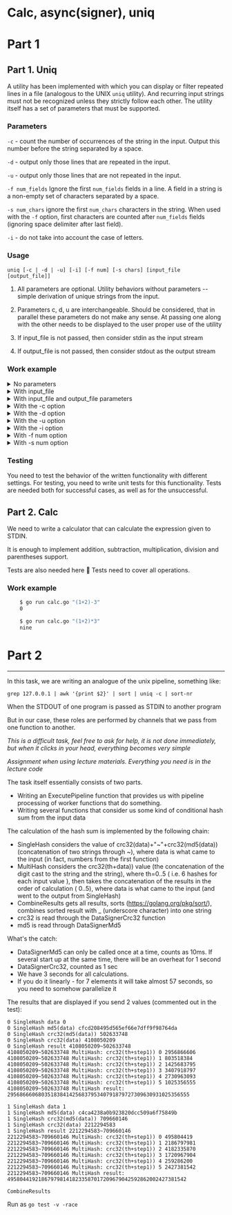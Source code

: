 # Calc, async(signer), uniq

# Part 1

## Part 1. Uniq

A utility has been implemented with which you can display or filter
repeated lines in a file (analogous to the UNIX `uniq` utility). And recurring
input strings must not be recognized unless they strictly follow each other.
The utility itself has a set of parameters that must be supported.

### Parameters

`-c` - count the number of occurrences of the string in the input.
Output this number before the string separated by a space.

`-d` - output only those lines that are repeated in the input.

`-u` - output only those lines that are not repeated in the input.

`-f num_fields` Ignore the first `num_fields` fields in a line.
A field in a string is a non-empty set of characters separated by a space.

`-s num_chars` ignore the first `num_chars` characters in the string.
When used with the `-f` option, first characters are counted
after `num_fields` fields (ignoring space delimiter after
last field).

`-i` - do not take into account the case of letters.

### Usage

`uniq [-c | -d | -u] [-i] [-f num] [-s chars] [input_file [output_file]]`

1. All parameters are optional. Utility behaviors without parameters --
   simple derivation of unique strings from the input.

2. Parameters c, d, u are interchangeable. Should be considered,
   that in parallel these parameters do not make any sense. At
   passing one along with the other needs to be displayed to the user
   proper use of the utility

3. If input_file is not passed, then consider stdin as the input stream

4. If output_file is not passed, then consider stdout as the output stream

### Work example

<details>
    <summary>No parameters</summary>

```bash
$cat input.txt
I love music.
I love music.
I love music.

I love music of Kartik.
I love music of Kartik.
thanks.
I love music of Kartik.
I love music of Kartik.
$cat input.txt | go run uniq.go
I love music.

I love music of Kartik.
thanks.
I love music of Kartik.
```

</details>

<details>
    <summary>With input_file</summary>

```bash
$cat input.txt
I love music.
I love music.
I love music.

I love music of Kartik.
I love music of Kartik.
thanks.
I love music of Kartik.
I love music of Kartik.
$go run uniq.go input.txt
I love music.

I love music of Kartik.
thanks.
I love music of Kartik.
```

</details>

<details>
    <summary>With input_file and output_file parameters</summary>

```bash
$cat input.txt
I love music.
I love music.
I love music.

I love music of Kartik.
I love music of Kartik.
thanks.
I love music of Kartik.
I love music of Kartik.
$go run uniq.go input.txt output.txt
$cat output.txt
I love music.

I love music of Kartik.
thanks.
I love music of Kartik.
```

</details>

<details>
    <summary>With the -c option</summary>

```bash
$cat input.txt
I love music.
I love music.
I love music.

I love music of Kartik.
I love music of Kartik.
thanks.
I love music of Kartik.
I love music of Kartik.
$cat input.txt | go run uniq.go -c
3 I love music.
one
2 I love music of Kartik.
1 thanks.
2 I love music of Kartik.
```

</details>

<details>
    <summary>With the -d option</summary>

```bash
$cat input.txt
I love music.
I love music.
I love music.

I love music of Kartik.
I love music of Kartik.
thanks.
I love music of Kartik.
I love music of Kartik.
$cat input.txt | go run uniq.go -d
I love music.
I love music of Kartik.
I love music of Kartik.
```

</details>

<details>
    <summary>With the -u option</summary>

```bash
$cat input.txt
I love music.
I love music.
I love music.

I love music of Kartik.
I love music of Kartik.
thanks.
I love music of Kartik.
I love music of Kartik.
$cat input.txt | go run uniq.go -u

thanks.
```

</details>

<details>
    <summary>With the -i option</summary>

```bash
$cat input.txt
I LOVE MUSIC.
I love music.
I LoVe MuSiC.

I love MuSIC of Kartik.
I love music of kartik.
thanks.
I love music of kartik.
I love MuSIC of Kartik.
$cat input.txt | go run uniq.go -i
I LOVE MUSIC.

I love MuSIC of Kartik.
thanks.
I love music of kartik.
```

</details>

<details>
    <summary>With -f num option</summary>

```bash
$cat input.txt
We love music.
I love music.
They love music.

I love music of Kartik.
We love music of Kartik.
thanks.
$cat input.txt | go run uniq.go -f 1
We love music.

I love music of Kartik.
thanks.
```

</details>

<details>
    <summary>With -s num option</summary>

```bash
$cat input.txt
I love music.
A love music.
C love music.

I love music of Kartik.
We love music of Kartik.
thanks.
$cat input.txt | go run uniq.go -s 1
I love music.

I love music of Kartik.
We love music of Kartik.
thanks.
```

</details>

### Testing

You need to test the behavior of the written functionality
with different settings. For testing, you need to write unit tests
for this functionality. Tests are needed both for successful cases,
as well as for the unsuccessful.

## Part 2. Calc

We need to write a calculator that can calculate the expression given to STDIN.

It is enough to implement addition, subtraction, multiplication, division and parentheses support.

Tests are also needed here 🙂 Tests need to cover all operations.

### Work example

```bash
    $ go run calc.go "(1+2)-3"
    0

    $ go run calc.go "(1+2)*3"
    nine
```


# Part 2

------

In this task, we are writing an analogue of the unix pipeline, something like:
```
grep 127.0.0.1 | awk '{print $2}' | sort | uniq -c | sort-nr
```

When the STDOUT of one program is passed as STDIN to another program

But in our case, these roles are performed by channels that we pass from one function to another.

*This is a difficult task, feel free to ask for help, it is not done immediately, but when it clicks in your head, everything becomes very simple*

*Assignment when using lecture materials. Everything you need is in the lecture code*

The task itself essentially consists of two parts.
* Writing an ExecutePipeline function that provides us with pipeline processing of worker functions that do something.
* Writing several functions that consider us some kind of conditional hash sum from the input data

The calculation of the hash sum is implemented by the following chain:
* SingleHash considers the value of crc32(data)+"~"+crc32(md5(data)) (concatenation of two strings through ~), where data is what came to the input (in fact, numbers from the first function)
* MultiHash considers the crc32(th+data)) value (the concatenation of the digit cast to the string and the string), where th=0..5 ( i.e. 6 hashes for each input value ), then takes the concatenation of the results in the order of calculation ( 0..5), where data is what came to the input (and went to the output from SingleHash)
* CombineResults gets all results, sorts (https://golang.org/pkg/sort/), combines sorted result with _ (underscore character) into one string
* crc32 is read through the DataSignerCrc32 function
* md5 is read through DataSignerMd5

What's the catch:
* DataSignerMd5 can only be called once at a time, counts as 10ms. If several start up at the same time, there will be an overheat for 1 second
* DataSignerCrc32, counted as 1 sec
* We have 3 seconds for all calculations.
* If you do it linearly - for 7 elements it will take almost 57 seconds, so you need to somehow parallelize it

The results that are displayed if you send 2 values ​​​​(commented out in the test):

```
0 SingleHash data 0
0 SingleHash md5(data) cfcd208495d565ef66e7dff9f98764da
0 SingleHash crc32(md5(data)) 502633748
0 SingleHash crc32(data) 4108050209
0 SingleHash result 4108050209~502633748
4108050209~502633748 MultiHash: crc32(th+step1)) 0 2956866606
4108050209~502633748 MultiHash: crc32(th+step1)) 1 803518384
4108050209~502633748 MultiHash: crc32(th+step1)) 2 1425683795
4108050209~502633748 MultiHash: crc32(th+step1)) 3 3407918797
4108050209~502633748 MultiHash: crc32(th+step1)) 4 2730963093
4108050209~502633748 MultiHash: crc32(th+step1)) 5 1025356555
4108050209~502633748 MultiHash result: 29568666068035183841425683795340791879727309630931025356555

1 SingleHash data 1
1 SingleHash md5(data) c4ca4238a0b923820dcc509a6f75849b
1 SingleHash crc32(md5(data)) 709660146
1 SingleHash crc32(data) 2212294583
1 SingleHash result 2212294583~709660146
2212294583~709660146 MultiHash: crc32(th+step1)) 0 495804419
2212294583~709660146 MultiHash: crc32(th+step1)) 1 2186797981
2212294583~709660146 MultiHash: crc32(th+step1)) 2 4182335870
2212294583~709660146 MultiHash: crc32(th+step1)) 3 1720967904
2212294583~709660146 MultiHash: crc32(th+step1)) 4 259286200
2212294583~709660146 MultiHash: crc32(th+step1)) 5 2427381542
2212294583~709660146 MultiHash result: 4958044192186797981418233587017209679042592862002427381542

CombineResults
```

Run as `go test -v -race`

